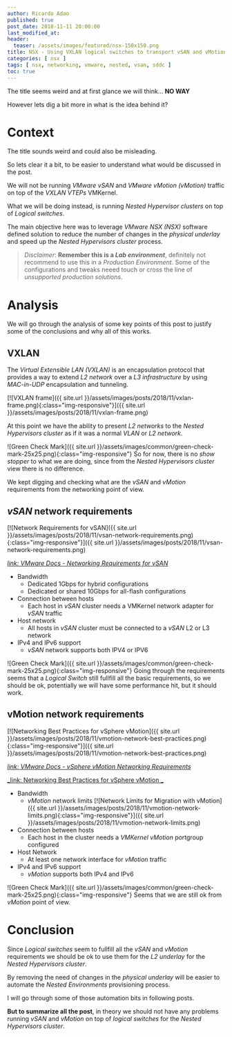 ```yaml
---
author: Ricardo Adao
published: true
post_date: 2018-11-11 20:00:00
last_modified_at:
header:
  teaser: /assets/images/featured/nsx-150x150.png
title: NSX - Using VXLAN logical switches to transport vSAN and vMotion traffic
categories: [ nsx ]
tags: [ nsx, networking, vmware, nested, vsan, sddc ]
toc: true
---
```

The title seems weird and at first glance we will think... **NO WAY**

However lets dig a bit more in what is the idea behind it?

# Context

The title sounds weird and could also be misleading.

So lets clear it a bit, to be easier to understand what would be discussed in the post.

We will not be running _VMware vSAN_ and _VMware vMotion (vMotion)_ traffic on top of the _VXLAN VTEPs_ VMKernel.

What we will be doing instead, is running _Nested Hypervisor clusters_ on top of _Logical switches_.

The main objective here was to leverage _VMware NSX (NSX)_ software defined solution to reduce the number of changes in the _physical underlay_ and speed up the _Nested Hypervisors cluster_ process.

> _Disclaimer_: **Remember this is a _Lab environment_**, definitely not recommend to use this in a _Production Environment_. Some of the configurations and tweaks neeed touch or cross the line of _unsupported production solutions_.

# Analysis

We will go through the analysis of some key points of this post to justify some of the conclusions and why all of this works.

## VXLAN

The _Virtual Extensible LAN (VXLAN)_ is an encapsulation protocol that provides a way to extend _L2 network_ over a _L3 infrastructure_ by using _MAC-in-UDP_ encapsulation and tunneling.

[![VXLAN frame]({{ site.url }}/assets/images/posts/2018/11/vxlan-frame.png){:class="img-responsive"}]({{ site.url }}/assets/images/posts/2018/11/vxlan-frame.png)

At this point we have the ability to present _L2 networks_ to the _Nested Hypervisors cluster_ as if it was a normal _VLAN_ or _L2 network_.

![Green Check Mark]({{ site.url }}/assets/images/common/green-check-mark-25x25.png){:class="img-responsive"} So for now, there is no _show stopper_ to what we are doing, since from the _Nested Hypervisors cluster_ view there is no difference.

We kept digging and checking what are the _vSAN_ and _vMotion_ requirements from the networking point of view.

## _vSAN_ network requirements

[![Network Requirements for vSAN]({{ site.url }}/assets/images/posts/2018/11/vsan-network-requirements.png){:class="img-responsive"}]({{ site.url }}/assets/images/posts/2018/11/vsan-network-requirements.png)

[_link: VMware Docs - Networking Requirements for vSAN_](https://docs.vmware.com/en/VMware-vSphere/6.7/com.vmware.vsphere.vsan-planning.doc/GUID-AFF133BC-F4B6-4753-815F-20D3D752D898.html)

* Bandwidth
  * Dedicated 1Gbps for hybrid configurations
  * Dedicated or shared 10Gbps for all-flash configurations
* Connection between hosts
  * Each host in _vSAN_ cluster needs a VMKernel network adapter for _vSAN_ traffic
* Host network
  * All hosts in _vSAN_ cluster must be connected to a _vSAN_ L2 or L3 network
* IPv4 and IPv6 support
  * _vSAN_ network supports both IPV4 or IPV6

![Green Check Mark]({{ site.url }}/assets/images/common/green-check-mark-25x25.png){:class="img-responsive"} Going through the requirements seems that a _Logical Switch_ still fullfill all the basic requirements, so we should be ok, potentially we will have some performance hit, but it should work.

## vMotion network requirements

[![Networking Best Practices for vSphere vMotion]({{ site.url }}/assets/images/posts/2018/11/vmotion-network-best-practices.png){:class="img-responsive"}]({{ site.url }}/assets/images/posts/2018/11/vmotion-network-best-practices.png)

[_link: VMware Docs - vSphere vMotion Networking Requirements_](https://docs.vmware.com/en/VMware-vSphere/6.5/com.vmware.vsphere.vcenterhost.doc/GUID-3B41119A-1276-404B-8BFB-A32409052449.html)

[_link: Networking Best Practices for vSphere vMotion _](https://docs.vmware.com/en/VMware-vSphere/6.5/com.vmware.vsphere.vcenterhost.doc/GUID-7DAD15D4-7F41-4913-9F16-567289E22977.html)

* Bandwidth
  * _vMotion_ network limits
  [![Network Limits for Migration with vMotion]({{ site.url }}/assets/images/posts/2018/11/vmotion-network-limits.png){:class="img-responsive"}]({{ site.url }}/assets/images/posts/2018/11/vmotion-network-limits.png)
* Connection between hosts
  * Each host in the cluster needs a _VMKernel vMotion_ portgroup configured
* Host Network
  * At least one network interface for _vMotion_ traffic
* IPv4 and IPv6 support
  * _vMotion_ supports both IPv4 and IPv6

![Green Check Mark]({{ site.url }}/assets/images/common/green-check-mark-25x25.png){:class="img-responsive"} Seems that we are still ok from _vMotion_ point of view.

# Conclusion

Since _Logical switches_ seem to fullfill all the _vSAN_ and _vMotion_ requirements we should be ok to use them for the _L2 underlay_ for the _Nested Hypervisors cluster_.

By removing the need of changes in the _physical underlay_ will be easier to automate the _Nested Environments_ provisioning process.

I will go through some of those automation bits in following posts.

**But to summarize all the post**, in theory we should not have any problems running _vSAN_ and _vMotion_ on top of _logical switches_ for the _Nested Hypervisors cluster_.
